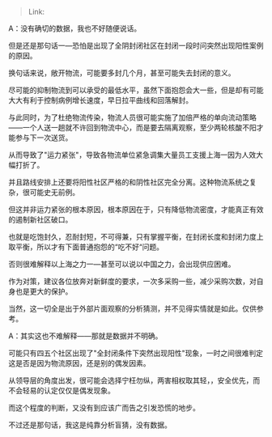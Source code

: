 > Link: 

A：没有确切的数据，我也不好随便说话。

但是还是那句话一—恐怕是出现了全阴封闭社区在封闭一段时问突然出现阳性案例的原因。

换句话来说，敞开物流，可能要多封几个月，甚至可能失去封闭的意义。

尽可能的抑制物流到可以承受的最低水平，虽然下面抱怨会大一些，但是却有可能大大有利于控制病例增长速度，早日拉平曲线和回落解封。

与此同时，为了杜绝物流传染，物流人员很可能实施了加倍严格的单向流动策略——一个人送一趟就不许回到物流中心，而是要去隔离观察，至少两轮核酸不阳才能参与下一次送货。

从而导致了"运力紧张"，导致各物流单位紧急调集大量员工支援上海一因为人效大幅打折了。

并且路线安排上还要将阳性社区严格的和阴性社区完全分离。这种物流系统之复杂，很可能史无前例。

但这并非运力紧张的根本原因，根本原因在于，只有降低物流密度，才能真正有效的遏制新社区破口。

也就是吃饱封久，忍耐封短，不可得兼，只有掌握平衡，在封闭长度和封闭力度上取平衡，所以才有下面普通抱怨的“吃不好“问题。 

否则很难解释以上海之力一—甚至可以说以中国之力，会出现供应困难。

作为对策，建议各位放奔对新鲜度的要求，一次多采购一些，减少采购次数，对自身也是更大的保护。

当然，这一切全是出于外部片面观察的分析猜测，并不见得实情就是如此。仅供参考。

A：其实这也不难解释——那就是数据并不明确。

可能只有四五个社区出现了"全封闭条件下突然出现阳性"现象，一时之间很难判定这是否是因为物流原因，还是别的偶发因素。

从领导层的角度出发，很可能会选择宁枉勿纵，两害相权取其轻，，安全优先，而不会轻易的认定仅仅是偶发现象。

而这个程度的判断，又没有到应该广而告之引发恐慌的地步。

不过还是那句话，我这是纯靠分析盲猜，没有数据。